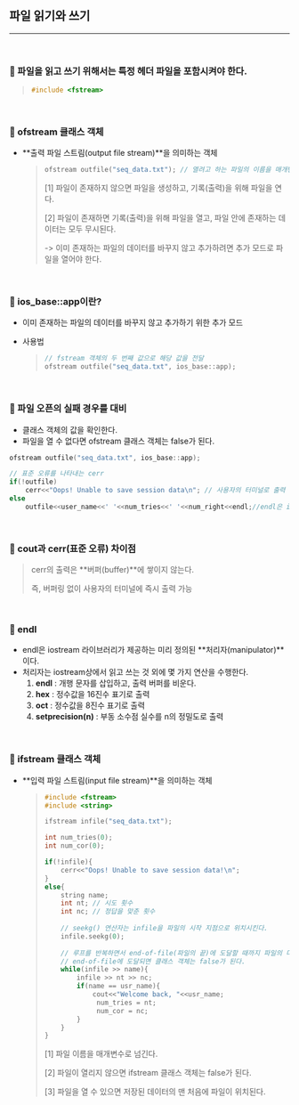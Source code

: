 ## 파일 읽기와 쓰기

***

<br>

### :pushpin: 파일을 읽고 쓰기 위해서는 특정 헤더 파일을 포함시켜야 한다.

> ```c++
> #include <fstream>
> ```

<br>

### :pushpin: ofstream 클래스 객체

- **출력 파일 스트림(output file stream)**을 의미하는 객체

  > ```c++
  > ofstream outfile("seq_data.txt"); // 열려고 하는 파일의 이름을 매개변수로 넘겨야 한다.
  > ```
  >
  > [1] 파일이 존재하지 않으면 파일을 생성하고, 기록(출력)을 위해 파일을 연다.
  >
  > [2] 파일이 존재하면 기록(출력)을 위해 파일을 열고, 파일 안에 존재하는 데이터는 모두 무시된다.
  >
  > -> 이미 존재하는 파일의 데이터를 바꾸지 않고 추가하려면 추가 모드로 파일을 열어야 한다.

<br>

### :pushpin: ios_base::app이란?

- 이미 존재하는 파일의 데이터를 바꾸지 않고 추가하기 위한 추가 모드

- 사용법

  > ```c++
  > // fstream 객체의 두 번째 값으로 해당 값을 전달
  > ofstream outfile("seq_data.txt", ios_base::app);
  > ```

<br>

### :pushpin: 파일 오픈의 실패 경우를 대비

- 클래스 객체의 값을 확인한다.
- 파일을 열 수 없다면 ofstream 클래스 객체는 false가 된다.

```c++
ofstream outfile("seq_data.txt", ios_base::app);

// 표준 오류를 나타내는 cerr
if(!outfile)
    cerr<<"Oops! Unable to save session data\n"; // 사용자의 터미널로 출력
else
    outfile<<user_name<<' '<<num_tries<<' '<<num_right<<endl;//endl은 iostream 라이브러리가 제공하는 미리 정의된 처리자(manipulator)이다.
```



<br>

### :pushpin: cout과 cerr(표준 오류) 차이점

> cerr의 출력은 **버퍼(buffer)**에 쌓이지 않는다.
>
> 즉, 버퍼링 없이 사용자의 터미널에 즉시 출력 가능

<br>

### :pushpin: endl

- endl은 iostream 라이브러리가 제공하는 미리 정의된 **처리자(manipulator)**이다.
- 처리자는 iostream상에서 읽고 쓰는 것 외에 몇 가지 연산을 수행한다.
  1. **endl** : 개행 문자를 삽입하고, 출력 버퍼를 비운다.
  2. **hex** : 정수값을 16진수 표기로 출력
  3. **oct** : 정수값을 8진수 표기로 출력
  4. **setprecision(n)** : 부동 소수점 실수를 n의 정밀도로 출력

<br>

### :pushpin: ifstream 클래스 객체

- **입력 파일 스트림(input file stream)**을 의미하는 객체

  > ```c++
  > #include <fstream>
  > #include <string>
  > 
  > ifstream infile("seq_data.txt");
  > 
  > int num_tries(0);
  > int num_cor(0);
  > 
  > if(!infile){
  >     cerr<<"Oops! Unable to save session data!\n";
  > }
  > else{
  >     string name;
  >     int nt; // 시도 횟수
  >     int nc; // 정답을 맞춘 횟수
  >     
  >     // seekg() 연산자는 infile을 파일의 시작 지점으로 위치시킨다.
  >     infile.seekg(0);
  >     
  >     // 루프를 반복하면서 end-of-file(파일의 끝)에 도달할 때까지 파일의 다음 줄을 읽는다.
  >     // end-of-file에 도달되면 클래스 객체는 false가 된다.
  >     while(infile >> name){
  >         infile >> nt >> nc;
  >         if(name == usr_name){
  > 			cout<<"Welcome back, "<<usr_name;
  >              num_tries = nt;
  >              num_cor = nc;
  >         }
  >     }
  > }
  > ```
  >
  > [1] 파일 이름을 매개변수로 넘긴다.
  >
  > [2] 파일이 열리지 않으면 ifstream 클래스 객체는 false가 된다.
  >
  > [3] 파일을 열 수 있으면 저장된 데이터의 맨 처음에 파일이 위치된다.